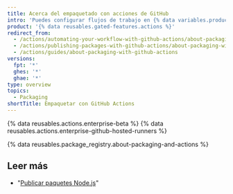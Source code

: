 ```yaml
---
title: Acerca del empaquetado con acciones de GitHub
intro: 'Puedes configurar flujos de trabajo en {% data variables.product.prodname_actions %} para generar paquetes y cargarlos en {% data variables.product.prodname_registry %} u otro proveedor de alojamiento del paquete.'
product: '{% data reusables.gated-features.actions %}'
redirect_from:
  - /actions/automating-your-workflow-with-github-actions/about-packaging-with-github-actions
  - /actions/publishing-packages-with-github-actions/about-packaging-with-github-actions
  - /actions/guides/about-packaging-with-github-actions
versions:
  fpt: '*'
  ghes: '*'
  ghae: '*'
type: overview
topics:
  - Packaging
shortTitle: Empaquetar con GitHub Actions
---
```


{% data reusables.actions.enterprise-beta %}
{% data reusables.actions.enterprise-github-hosted-runners %}

{% data reusables.package_registry.about-packaging-and-actions %}

## Leer más

- "[Publicar paquetes Node.js](/actions/automating-your-workflow-with-github-actions/publishing-nodejs-packages)"

